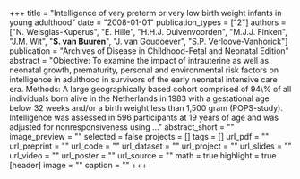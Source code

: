 +++
title = "Intelligence of very preterm or very low birth weight infants in young adulthood"
date = "2008-01-01"
publication_types = ["2"]
authors = ["N. Weisglas-Kuperus", "E. Hille", "H.H.J. Duivenvoorden", "M.J.J. Finken", "J.M. Wit", "**S. van Buuren**", "J. van Goudoever", "S.P. Verloove-Vanhorick"]
publication = "Archives of Disease in Childhood-Fetal and Neonatal Edition"
abstract = "Objective: To examine the impact of intrauterine as well as neonatal growth, prematurity, personal and environmental risk factors on intelligence in adulthood in survivors of the early neonatal intensive care era. Methods: A large geographically based cohort comprised of 94\\% of all individuals born alive in the Netherlands in 1983 with a gestational age below 32 weeks and/or a birth weight less than 1,500 gram (POPS-study). Intelligence was assessed in 596 participants at 19 years of age and was adjusted for nonresponsiveness using …"
abstract_short = ""
image_preview = ""
selected = false
projects = []
tags = []
url_pdf = ""
url_preprint = ""
url_code = ""
url_dataset = ""
url_project = ""
url_slides = ""
url_video = ""
url_poster = ""
url_source = ""
math = true
highlight = true
[header]
image = ""
caption = ""
+++
